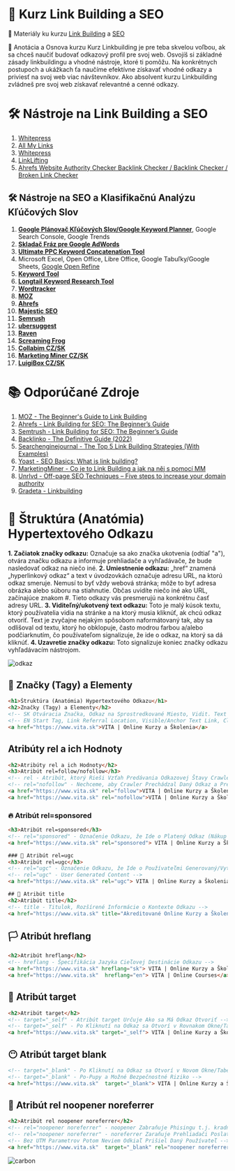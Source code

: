 # 🔗 Kurz Link Building a SEO
💼 Materiály ku kurzu [Link Building](https://www.it-academy.sk/kurz/linkbuilding-i-zaciatocnik/) a [SEO](https://www.it-academy.sk/kurz/zaklady-seo-optimalizacia-pre-vyhladavace-i/)

📑 Anotácia a Osnova kurzu
Kurz Linkbuilding je pre teba skvelou voľbou, ak sa chceš naučiť budovať odkazový profil pre svoj web. Osvojíš si základné zásady linkbuildingu a vhodné nástroje, ktoré ti pomôžu. Na konkrétnych postupoch a ukážkach ťa naučíme efektívne získavať vhodné odkazy a priviesť na svoj web viac návštevníkov. Ako absolvent kurzu Linkbuilding zvládneš pre svoj web získavať relevantné a cenné odkazy.

# 🛠️ Nástroje na Link Building a SEO
1. [Whitepress](https://www.whitepress.com)
2. [All My Links](https://allmylinks.com)
3. [Whitepress](https://www.whitepress.com)
4. [LinkLifting](https://linklifting.com/)
5. [Ahrefs Website Authority Checker Backlink Checker / Backlink Checker / Broken Link Checker](https://ahrefs.com/website-authority-checker)

## :hammer_and_wrench: Nástroje na SEO a Klasifikačnú Analýzu Kľúčových Slov
1. [**Google Plánovač Kľúčových Slov/Google Keyword Planner**](https://ads.google.com/aw/keywordplanner), Google Search Console, Google Trends
2. [**Skladač Fráz pre Google AdWords**](http://kw.tre.sk/sk)
3. [**Ultimate PPC Keyword Concatenation Tool**](https://www.found.co.uk/ppc-keyword-tool/)
4. Microsoft Excel, Open Office, Libre Office, Google Tabuľky/Google Sheets, [Google Open Refine](https://openrefine.org/)
5. [**Keyword Tool**](https://www.keywordtool.io)
6. [**Longtail Keyword Research Tool**](https://www.keyword.io)
7. [**Wordtracker**](https://www.wordtracker.com/)
8. [**MOZ**](https://moz.com/products)
9. [**Ahrefs**](https://www.ahrefs.com/)
10. [**Majestic SEO**](https://majestic.com/)
11. [**Semrush**](https://www.semrush.com/)
12. [**ubersuggest**](https://neilpatel.com/ubersuggest/)
13. [**Raven**](https://raven.com)
13. [**Screaming Frog**](https://www.screamingfrog.co.uk/seo-spider/)
14. [**Collabim CZ/SK**](https://www.collabim.cz/sk)
15. [**Marketing Miner CZ/SK**](https://www.marketingminer.com/sk)
16. [**LuigiBox CZ/SK**](https://www.luigibox.com/)

# 📚 Odporúčané Zdroje
1. [MOZ - The Beginner's Guide to Link Building](https://moz.com/beginners-guide-to-link-building)
1. [Ahrefs - Link Building for SEO: The Beginner’s Guide](https://ahrefs.com/blog/link-building/)
1. [Semtrush - Link Building for SEO: The Beginner’s Guide](https://www.semrush.com/blog/link-building/)
1. [Backlinko - The Definitive Guide (2022)](https://backlinko.com/link-building)
1. [Searchenginejournal - The Top 5 Link Building Strategies (With Examples)](https://www.searchenginejournal.com/top-link-building-strategies/435147/)
1. [Yoast - SEO Basics: What is link building?](https://yoast.com/what-is-link-building/)
1. [MarketingMiner - Co je to Link Building a jak na něj s pomocí MM](https://www.marketingminer.com/sk/blog/link-building-co-to-je.html)
1. [Unrlvd - Off-page SEO Techniques – Five steps to increase your domain authority](https://www.unrvld.com/viewpoint/off-page-seo-techniques)
1. [Gradeta - Linkbuilding](https://gradeta.sk/kategoria/linkbuilding)

# 📏 Štruktúra (Anatómia) Hypertextového Odkazu
**1. Začiatok značky odkazu:** Označuje sa ako značka ukotvenia (odtiaľ "a"), otvára značku odkazu a informuje prehliadače a vyhľadávače, že bude nasledovať odkaz na niečo iné.
**2. Umiestnenie odkazu:** „href“ znamená „hyperlinkový odkaz“ a text v úvodzovkách označuje adresu URL, na ktorú odkaz smeruje. Nemusí to byť vždy webová stránka; môže to byť adresa obrázka alebo súboru na stiahnutie. Občas uvidíte niečo iné ako URL, začínajúce znakom #. Tieto odkazy vás presmerujú na konkrétnu časť adresy URL.
**3. Viditeľný/ukotvený text odkazu:** Toto je malý kúsok textu, ktorý používatelia vidia na stránke a na ktorý musia kliknúť, ak chcú odkaz otvoriť. Text je zvyčajne nejakým spôsobom naformátovaný tak, aby sa odlišoval od textu, ktorý ho obklopuje, často modrou farbou a/alebo podčiarknutím, čo používateľom signalizuje, že ide o odkaz, na ktorý sa dá kliknúť.
**4. Uzavretie značky odkazu:** Toto signalizuje koniec značky odkazu vyhľadávacím nástrojom.

![odkaz](https://user-images.githubusercontent.com/24510943/215290580-db405ec0-5190-4088-9bca-87f46b46d672.png)

## 🔖 Značky (Tagy) a Elementy</h2>
```html
<h1>Štruktúra (Anatómia) Hypertextového Odkazu</h1>
<h2>Značky (Tagy) a Elementy</h2>
<!-- SK Otváracia Značka, Odkaz na Sprostredkované Miesto, Vidit. Text Odkazu, Uzatváracia Značka -->
<!-- EN Start Tag, Link Referral Location, Visible/Anchor Text Link, Close Tag -->
<a href="https://www.vita.sk">VITA | Online Kurzy a Školenia</a>
```
## Atribúty rel a ich Hodnoty
```html
<h2>Atribúty rel a ich Hodnoty</h2>  
<h3>Atribút rel=follow/nofollow</h3>
<!-- rel - Atribút, ktorý Rieši Vzťah Predávania Odkazovej Štavy Crawlerom -->
<!-- rel="nofollow" - Nechceme, aby Crawler Prechádzal Daný Odkaz a Prenášal Odkazovú Štavu -->
<a href="https://www.vita.sk" rel="follow">VITA | Online Kurzy a Školenia</a>
<a href="https://www.vita.sk" rel="nofollow">VITA | Online Kurzy a Školenia</a>
```
### 🔥 Atribút rel=sponsored
```html
<h3>Atribút rel=sponsored</h3>
<!-- rel="sponsored" - Označenie Odkazu, že Ide o Platený Odkaz (Nákup Odkazu, Články, PR)-->
<a href="https://www.vita.sk" rel="sponsored"> VITA | Online Kurzy a Školenia</a>
```
```html
### 🤼 Atribút rel=ugc
<h3>Atribút rel=ugc</h3> 
<!-- rel="ugc" - Označenie Odkazu, že Ide o Používateľmi Generovaný/Vytvorený Odkaz. Napríklad Používatelia Tvoria a Píšu Obsah s Odkazmi v Komentároch -->
<!-- rel="ugc" - User Generated Content -->
<a href="https://www.vita.sk" rel="ugc"> VITA | Online Kurzy a Školenia</a>
```
```html
## 🔑 Atribút title
<h2>Atribút title</h2>  
<!-- title - Titulok, Rozšírené Informácie o Kontexte Odkazu -->
<a href="https://www.vita.sk" title="Akreditované Online Kurzy a Školenia">VITA | Online Kurzy a Školenia</a>
```
## 🏳️ Atribút hreflang
```html
<h2>Atribút hreflang</h2>  
<!-- hreflang - Špecifikácia Jazyka Cieľovej Destinácie Odkazu -->
<a href="https://www.vita.sk" hreflang="sk"> VITA | Online Kurzy a Školenia</a>
<a href="https://www.vita.sk"  hreflang="en"> VITA | Online Courses</a>
```
## 🎯 Atribút target
```html
<h2>Atribút target</h2>  
<!-- target="_self" - Atribút target Určuje Ako sa Má Odkaz Otvoriť -->
<!-- target="_self" - Po Kliknutí na Odkaz sa Otvorí v Rovnakom Okne/Tabe Prehliadača -->
<a href="https://www.vita.sk" target="_self"> VITA | Online Kurzy a Školenia</a>
```
## 😶 Atribút target blank
```html
<!-- target="_blank" - Po Kliknutí na Odkaz sa Otvorí v Novom Okne/Tabe Prehliadača -->
<!-- target="_blank" - Po-Pupy a Možné Bezpečnostné Riziko -->
<a href="https://www.vita.sk"  target="_blank"> VITA | Online Kurzy a Školenia</a>
```
## 🔐 Atribút rel noopener noreferrer
```html
<h2>Atribút rel noopener noreferrer</h2>  
<!-- rel="noopener noreferrer" - noopener Zabraňuje Phisingu t.j. kradnutiu Informácií zo Zdrojovej Stránky, pretože Zabraňuje Zneužitie JavaScript Funkcie window.opener -->
<!-- rel="noopener noreferrer" - noreferrer Zaraňuje Prehliadači Poslať Cieľovej Stránky Informácie o Stránke, Odkiaľ Prišiel Používateľ Pomocou HTTP Hlavičky -->
<!-- Bez UTM Parametrov Potom Neviem Odkiaľ Prišiel Daný Používateľ -->
<a href="https://www.vita.sk"  target="_blank" rel="noopener noreferrer">VITA | Online Kurzy a Školenia</a>
```
![carbon](https://user-images.githubusercontent.com/24510943/215289258-9e4c33e2-55d3-4ee9-81ab-ceb97798063f.png)

